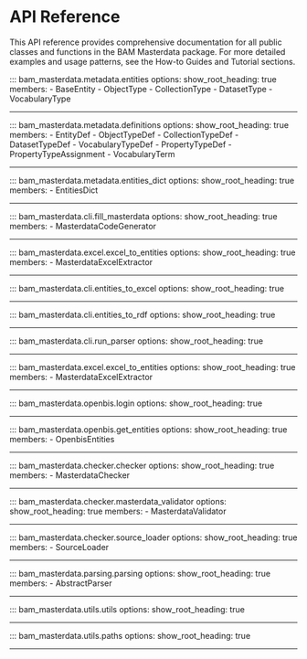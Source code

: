 # API Reference

This API reference provides comprehensive documentation for all public classes and functions in the BAM Masterdata package. For more detailed examples and usage patterns, see the How-to Guides and Tutorial sections.

<!--
-------------------------------------------------------------
metadata/
-------------------------------------------------------------
-->

::: bam_masterdata.metadata.entities
    options:
      show_root_heading: true
      members:
        - BaseEntity
        - ObjectType
        - CollectionType
        - DatasetType
        - VocabularyType

---

::: bam_masterdata.metadata.definitions
    options:
      show_root_heading: true
      members:
        - EntityDef
        - ObjectTypeDef
        - CollectionTypeDef
        - DatasetTypeDef
        - VocabularyTypeDef
        - PropertyTypeDef
        - PropertyTypeAssignment
        - VocabularyTerm

---

::: bam_masterdata.metadata.entities_dict
    options:
      show_root_heading: true
      members:
        - EntitiesDict

---

<!--
-------------------------------------------------------------
cli/
-------------------------------------------------------------
-->

<!-- ::: bam_masterdata.cli.cli
    options:
      show_root_heading: true
      show_source: false -->

::: bam_masterdata.cli.fill_masterdata
    options:
      show_root_heading: true
      members:
        - MasterdataCodeGenerator

---

::: bam_masterdata.excel.excel_to_entities
    options:
      show_root_heading: true
      members:
        - MasterdataExcelExtractor

---

::: bam_masterdata.cli.entities_to_excel
    options:
      show_root_heading: true

---

::: bam_masterdata.cli.entities_to_rdf
    options:
      show_root_heading: true

---

::: bam_masterdata.cli.run_parser
    options:
      show_root_heading: true

---


<!--
-------------------------------------------------------------
excel/
-------------------------------------------------------------
-->

::: bam_masterdata.excel.excel_to_entities
    options:
      show_root_heading: true
      members:
        - MasterdataExcelExtractor

---

<!--
-------------------------------------------------------------
openbis/
-------------------------------------------------------------
-->

::: bam_masterdata.openbis.login
    options:
      show_root_heading: true

---

::: bam_masterdata.openbis.get_entities
    options:
      show_root_heading: true
      members:
        - OpenbisEntities

---

<!--
-------------------------------------------------------------
checker/
-------------------------------------------------------------
-->

::: bam_masterdata.checker.checker
    options:
      show_root_heading: true
      members:
        - MasterdataChecker

---

::: bam_masterdata.checker.masterdata_validator
    options:
      show_root_heading: true
      members:
        - MasterdataValidator

---

::: bam_masterdata.checker.source_loader
    options:
      show_root_heading: true
      members:
        - SourceLoader

---

<!--
-------------------------------------------------------------
parsing/
-------------------------------------------------------------
-->

::: bam_masterdata.parsing.parsing
    options:
      show_root_heading: true
      members:
        - AbstractParser

---

<!--
-------------------------------------------------------------
utils/
-------------------------------------------------------------
-->

::: bam_masterdata.utils.utils
    options:
      show_root_heading: true

---

::: bam_masterdata.utils.paths
    options:
      show_root_heading: true

---
